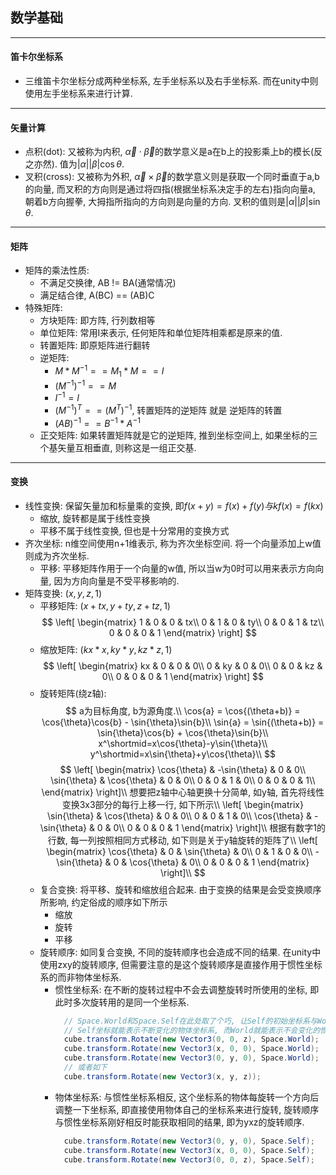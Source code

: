 ## **数学基础**
---------------------------------------------------------------------------
#### **笛卡尔坐标系**
- 三维笛卡尔坐标分成两种坐标系, 左手坐标系以及右手坐标系. 而在unity中则使用左手坐标系来进行计算.
---------------------------------------------------------------------------
#### **矢量计算**
- 点积(dot): 又被称为内积, $\vec{\alpha} \cdot \vec{\beta}$的数学意义是a在b上的投影乘上b的模长(反之亦然). 值为$|\alpha||\beta|\cos\theta$.
- 叉积(cross): 又被称为外积, $\vec{\alpha} \times \vec{\beta}$的数学意义则是获取一个同时垂直于a,b的向量, 而叉积的方向则是通过将四指(根据坐标系决定手的左右)指向向量a, 朝着b方向握拳, 大拇指所指向的方向则是向量的方向. 叉积的值则是$|\alpha||\beta|\sin\theta$.
---------------------------------------------------------------------------
#### **矩阵**
- 矩阵的乘法性质:
  - 不满足交换律, AB != BA(通常情况)
  - 满足结合律, A(BC) == (AB)C
- 特殊矩阵:
  - 方块矩阵: 即方阵, 行列数相等
  - 单位矩阵: 常用I来表示, 任何矩阵和单位矩阵相乘都是原来的值.
  - 转置矩阵: 即原矩阵进行翻转
  - 逆矩阵: 
    - $M*M^{-1} == M_1*M == I$
    - $(M^{-1})^{-1} == M$
    - $I^{-1} = I$
    - $(M^{-1})^T == (M^T)^{-1}$, 转置矩阵的逆矩阵 就是 逆矩阵的转置
    - $(AB)^{-1} == B^{-1}*A^{-1}$
  - 正交矩阵: 如果转置矩阵就是它的逆矩阵, 推到坐标空间上, 如果坐标的三个基矢量互相垂直, 则称这是一组正交基.
---------------------------------------------------------------------------
#### **变换**
- 线性变换: 保留矢量加和标量乘的变换, 即$f(x+y)=f(x)+f(y)与kf(x)=f(kx)$
  - 缩放, 旋转都是属于线性变换
  - 平移不属于线性变换, 但也是十分常用的变换方式
- 齐次坐标: n维空间使用n+1维表示, 称为齐次坐标空间. 将一个向量添加上w值则成为齐次坐标.
  - 平移: 平移矩阵作用于一个向量的w值, 所以当w为0时可以用来表示方向向量, 因为方向向量是不受平移影响的.
- 矩阵变换: $(x, y, z, 1)$
  - 平移矩阵: $(x+tx, y+ty, z+tz, 1)$
  $$
  \left[
  \begin{matrix}
    1 & 0 & 0 & tx\\
    0 & 1 & 0 & ty\\
    0 & 0 & 1 & tz\\
    0 & 0 & 0 & 1
    \end{matrix} 
  \right]
  $$
  - 缩放矩阵: $(kx*x, ky*y, kz*z, 1)$
  $$
  \left[
  \begin{matrix}
    kx & 0 & 0 & 0\\
    0 & ky & 0 & 0\\
    0 & 0 & kz & 0\\
    0 & 0 & 0 & 1
    \end{matrix} 
  \right]
  $$
  - 旋转矩阵(绕z轴):
  $$
  a为目标角度, b为源角度.\\
  \cos{a} = \cos{(\theta+b)} = \cos{\theta}\cos{b} - \sin{\theta}\sin{b}\\
  \sin{a} = \sin{(\theta+b)} = \sin{\theta}\cos{b} + \cos{\theta}\sin{b}\\
  x^\shortmid=x\cos{\theta}-y\sin{\theta}\\
  y^\shortmid=x\sin{\theta}+y\cos{\theta}\\
  $$
  $$
  \left[
  \begin{matrix}
    \cos{\theta} & -\sin{\theta} & 0 & 0\\
    \sin{\theta} & \cos{\theta} & 0 & 0\\
    0 & 0 & 1 & 0\\
    0 & 0 & 0 & 1\\
    \end{matrix} 
  \right]\\
  想要把z轴中心轴更换十分简单, 如y轴, 首先将线性变换3x3部分的每行上移一行, 如下所示\\
  \left[
  \begin{matrix}
    \sin{\theta} & \cos{\theta} & 0 & 0\\
    0 & 0 & 1 & 0\\
    \cos{\theta} & -\sin{\theta} & 0 & 0\\
    0 & 0 & 0 & 1
    \end{matrix} 
  \right]\\
  根据有数字1的行数, 每一列按照相同方式移动, 如下则是关于y轴旋转的矩阵了\\
  \left[
  \begin{matrix}
    \cos{\theta} & 0 & \sin{\theta} & 0\\
    0 & 1 & 0 & 0\\
    -\sin{\theta} & 0 & \cos{\theta} & 0\\
    0 & 0 & 0 & 1
    \end{matrix} 
  \right]\\
  $$
  - 复合变换: 将平移、旋转和缩放组合起来. 由于变换的结果是会受变换顺序所影响, 约定俗成的顺序如下所示
    - 缩放
    - 旋转
    - 平移
  - 旋转顺序: 如同复合变换, 不同的旋转顺序也会造成不同的结果. 在unity中使用zxy的旋转顺序, 但需要注意的是这个旋转顺序是直接作用于惯性坐标系的而非物体坐标系.
    - 惯性坐标系: 在不断的旋转过程中不会去调整旋转时所使用的坐标, 即此时多次旋转用的是同一个坐标系.
      ``` csharp
        // Space.World和Space.Self在此处取了个巧, 让Self的初始坐标系与World相同
        // Self坐标就能表示不断变化的物体坐标系, 而World就能表示不会变化的惯性坐标系
        cube.transform.Rotate(new Vector3(0, 0, z), Space.World);
        cube.transform.Rotate(new Vector3(x, 0, 0), Space.World);
        cube.transform.Rotate(new Vector3(0, y, 0), Space.World);
        // 或者如下
        cube.transform.Rotate(new Vector3(x, y, z));
      ```
    - 物体坐标系: 与惯性坐标系相反, 这个坐标系的物体每旋转一个方向后调整一下坐标系, 即直接使用物体自己的坐标系来进行旋转, 旋转顺序与惯性坐标系刚好相反时能获取相同的结果, 即为yxz的旋转顺序.
      ``` csharp
        cube.transform.Rotate(new Vector3(0, y, 0), Space.Self);
        cube.transform.Rotate(new Vector3(x, 0, 0), Space.Self);
        cube.transform.Rotate(new Vector3(0, 0, z), Space.Self);
      ```